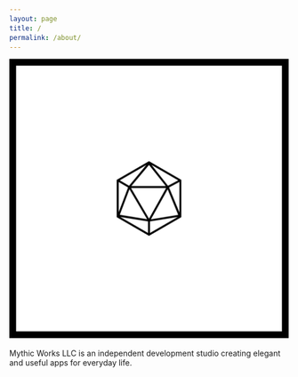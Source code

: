 ```yaml
---
layout: page
title: /
permalink: /about/
---
```


![Mythic Works logo](/images/logo/logo-mobile.svg)

Mythic Works LLC is an independent development studio creating elegant and useful apps for everyday life.

